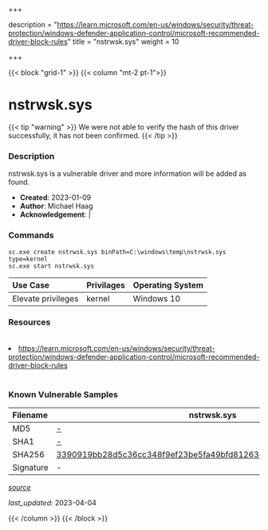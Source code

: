 +++

description = "https://learn.microsoft.com/en-us/windows/security/threat-protection/windows-defender-application-control/microsoft-recommended-driver-block-rules"
title = "nstrwsk.sys"
weight = 10

+++


{{< block "grid-1" >}}
{{< column "mt-2 pt-1">}}


# nstrwsk.sys 


{{< tip "warning" >}}
We were not able to verify the hash of this driver successfully, it has not been confirmed.
{{< /tip >}}


### Description

nstrwsk.sys is a vulnerable driver and more information will be added as found.

- **Created**: 2023-01-09
- **Author**: Michael Haag
- **Acknowledgement**:  | [](https://twitter.com/)

### Commands

```
sc.exe create nstrwsk.sys binPath=C:\windows\temp\nstrwsk.sys type=kernel
sc.exe start nstrwsk.sys
```

| Use Case | Privilages | Operating System | 
|:---- | ---- | ---- |
| Elevate privileges | kernel | Windows 10 |

### Resources
<br>
<li><a href=" https://learn.microsoft.com/en-us/windows/security/threat-protection/windows-defender-application-control/microsoft-recommended-driver-block-rules"> https://learn.microsoft.com/en-us/windows/security/threat-protection/windows-defender-application-control/microsoft-recommended-driver-block-rules</a></li>
<br>

### Known Vulnerable Samples

| Filename | nstrwsk.sys |
|:---- | ---- | 
| MD5 | <a href="https://www.virustotal.com/gui/file/-">-</a> |
| SHA1 | <a href="https://www.virustotal.com/gui/file/-">-</a> |
| SHA256 | <a href="https://www.virustotal.com/gui/file/3390919bb28d5c36cc348f9ef23be5fa49bfd81263eb7740826e4437cbe904cd">3390919bb28d5c36cc348f9ef23be5fa49bfd81263eb7740826e4437cbe904cd</a> |
| Signature | -   |


[*source*](https://github.com/magicsword-io/LOLDrivers/tree/main/yaml/nstrwsk.sys.yml)

*last_updated:* 2023-04-04








{{< /column >}}
{{< /block >}}
